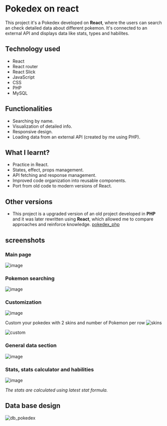 # Pokedex on react

This project it's a Pokedex developed on **React**, where the users can search an check detailed data about different pokemon.
It's connected to an external API and displays data like stats, types and  habilites.

## Technology used

- React
- React router
- React Slick
- JavaScript
- CSS
- PHP
- MySQL

## Functionalities

- Searching by name.
- Visualization of detailed info.
- Responsive design.
- Loading data from an external API (created by me using PHP).

## What I learnt?

- Practice in React.
- States, effect, props management.
- API fetching and response management.
- Improved code organization into reusable components.
- Port from old code to modern versions of React.

## Other versions

- This project is a upgraded version of an old project developed in **PHP** and it was later rewritten using **React**, which allowed me to compare approaches and reinforce knowledge.
[pokedex_php](https://github.com/JorgeAlcaldeG/pokedex)

## screenshots

### Main page
![image](https://github.com/user-attachments/assets/047b049d-d789-4c22-8697-e71a7c78ce2c)

### Pokemon searching

![image](https://github.com/user-attachments/assets/a2e4e359-81ee-4b5d-9c05-7c4cdb603074)

### Customization

![image](https://github.com/user-attachments/assets/c8d9e5d7-5b21-411e-8259-9c39bfa3c2ab)

Custom your pokedex with 2 skins and number of Pokemon per row
![skins](https://github.com/user-attachments/assets/93d4b599-8ce6-4b5a-a533-35d56784ffcc)

![custom](https://github.com/user-attachments/assets/86c1d193-ac4c-48e1-9ac0-82aaf77f9dd7)

### General data section

![image](https://github.com/user-attachments/assets/2847dfb6-7389-48ac-bbfc-93ae1f4c9441)

### Stats, stats calculator and habilities 

![image](https://github.com/user-attachments/assets/fb690cfe-2b9f-44a8-a200-f63127fa1d47)

*The stats are calculated using latest stat formula.*

## Data base design

![db_pokedex](https://github.com/user-attachments/assets/9c1c156b-3c4c-4308-ad27-8c4cd12ad8cc)

